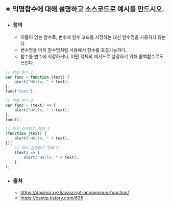 ## ※ 익명함수에 대해 설명하고 소스코드로 예시를 만드시오.

-   ### 정의
    -   이름이 없는 함수로, 변수에 함수 코드를 저장하는 대신 함수명을 사용하지 않는다
    -   변수명을 마치 함수명처럼 사용해서 함수를 호출가능하다.
    -   함수를 변수에 저장하거나, 어떤 객체의 메서드로 설정하기 위해 콜백함수로도 쓰인다.

```javascript
// 익명 함수 1
var func = function (text) {
    alert("Hello, " + text);
};
func("text");

// 익명 함수 2
var func = (text) => {
    alert("Hello, " + text);
};
func();

// 즉시 실행함수 형태 1
(function (text) {
    alert("Hello, " + text);
})(
    // 즉시 실행함수 형태 2
    (text) => {
        alert("Hello, " + text);
    }
);
```

-   ### 출처
    -   https://dasima.xyz/javascript-anonymous-function/
    -   https://osxtip.tistory.com/635
